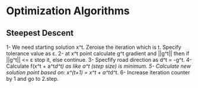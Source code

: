 # Optimization Algorithms

## Steepest Descent

1- We need starting solution x^t. Zeroise the iteration which is t. Specify tolerance value as ε.
2- at x^t point calculate g^t gradient and ||g^t|| then if ||g^t|| <= ε stop it, else continue.
3- Specfify road direction as d^t = -g^t.
4- Calculate f(x^t + a^t*d^t) as like a^t (step size) is minimum.
5- Calculate new solution point based on: x^(t+1) = x^t + a^t*d^t.
6- Increase iteration counter by 1 and go to 2.step.